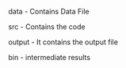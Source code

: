 data - Contains Data File

src - Contains the code

output - It contains the output file 

bin - intermediate results 
